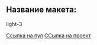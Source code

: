## Название макета:
light-3

[Ссылка на пул](https://github.com/Gnom204/movies-explorer-frontend/pull/18) 
[ССылка на проект](https://dipgnom.nomoreparties.sbs)
